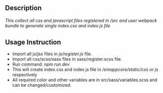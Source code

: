 
## Description

###### This collect all css and javascript files registered in /src and user webpack bundle to generate single index.css and index.js file


## Usage Instruction

- Import all js/jsx files in *js/register.js* file.
- Import all css/scss/sass files in sass/register.scss file.
- Run command: *npm run dev*
- This will create index.css and index.js file in */emappcore/static/css or js* respectively
- All required color and other variables are in src/sass/variables.scss and can be changed/customized.